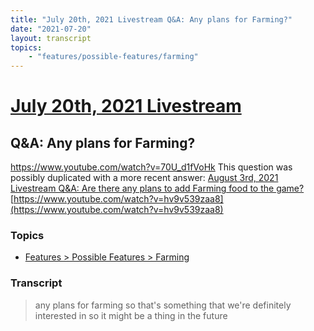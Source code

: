 ```yaml
---
title: "July 20th, 2021 Livestream Q&A: Any plans for Farming?"
date: "2021-07-20"
layout: transcript
topics:
    - "features/possible-features/farming"
---
```

# [July 20th, 2021 Livestream](../2021-07-20.md)
## Q&A: Any plans for Farming?
https://www.youtube.com/watch?v=70U_d1fVoHk
This question was possibly duplicated with a more recent answer: [August 3rd, 2021 Livestream Q&A: Are there any plans to add Farming food to the game?](./yt-hv9v539zaa8.md) [https://www.youtube.com/watch?v=hv9v539zaa8](https://www.youtube.com/watch?v=hv9v539zaa8)


### Topics
* [Features > Possible Features > Farming](../topics/features/possible-features/farming.md)

### Transcript

> any plans for farming so that's something that we're definitely interested in so it might be a thing in the future
